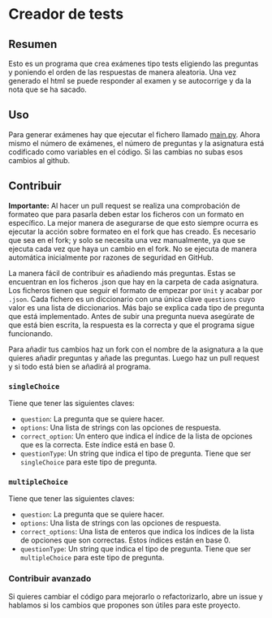 # Creador de tests

## Resumen

Esto es un programa que crea exámenes tipo tests eligiendo las preguntas y poniendo el orden de las respuestas de manera aleatoria. Una vez generado el html se puede responder al examen y se autocorrige y da la nota que se ha sacado.

## Uso

Para generar exámenes hay que ejecutar el fichero llamado [main.py](/main.py). Ahora mismo el número de exámenes, el número de preguntas y la asignatura está codificado como variables en el código. Si las cambias no subas esos cambios al github.

## Contribuir

**Importante:** Al hacer un pull request se realiza una comprobación de formateo que para pasarla deben estar los ficheros con un formato en específico. La mejor manera de asegurarse de que esto siempre ocurra es ejecutar la acción sobre formateo en el fork que has creado. Es necesario que sea en el fork; y solo se necesita una vez manualmente, ya que se ejecuta cada vez que haya un cambio en el fork. No se ejecuta de manera automática inicialmente por razones de seguridad en GitHub.

La manera fácil de contribuir es añadiendo más preguntas. Estas se encuentran en los ficheros .json que hay en la carpeta de cada asignatura. Los ficheros tienen que seguir el formato de empezar por `Unit` y acabar por `.json`. Cada fichero es un diccionario con una única clave `questions` cuyo valor es una lista de diccionarios. Más bajo se explica cada tipo de pregunta que está implementado. Antes de subir una pregunta nueva asegúrate de que está bien escrita, la respuesta es la correcta y que el programa sigue funcionando.

Para añadir tus cambios haz un fork con el nombre de la asignatura a la que quieres añadir preguntas y añade las preguntas. Luego haz un pull request y si todo está bien se añadirá al programa.

### `singleChoice`

Tiene que tener las siguientes claves:

- `question`: La pregunta que se quiere hacer.
- `options`: Una lista de strings con las opciones de respuesta.
- `correct_option`: Un entero que indica el índice de la lista de opciones que es la correcta. Este índice está en base 0.
- `questionType`: Un string que indica el tipo de pregunta. Tiene que ser `singleChoice` para este tipo de pregunta.

### `multipleChoice`

Tiene que tener las siguientes claves:

- `question`: La pregunta que se quiere hacer.
- `options`: Una lista de strings con las opciones de respuesta.
- `correct_options`: Una lista de enteros que indica los índices de la lista de opciones que son correctas. Estos índices están en base 0.
- `questionType`: Un string que indica el tipo de pregunta. Tiene que ser `multipleChoice` para este tipo de pregunta.

### Contribuir avanzado

Si quieres cambiar el código para mejorarlo o refactorizarlo, abre un issue y hablamos si los cambios que propones son útiles para este proyecto.
